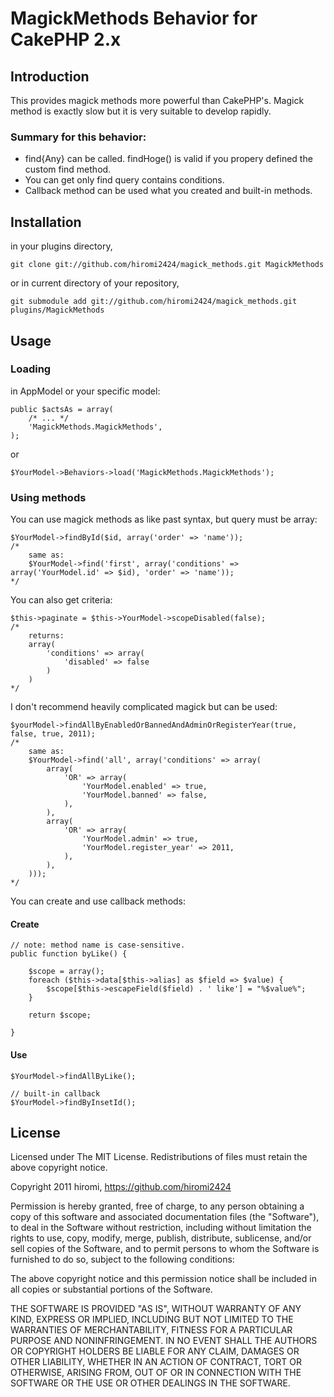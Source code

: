 # MagickMethods Behavior for CakePHP 2.x

## Introduction

This provides magick methods more powerful than CakePHP's.
Magick method is exactly slow but it is very suitable to develop rapidly.

### Summary for this behavior:

 - find{Any} can be called. findHoge() is valid if you propery defined the custom find method.
 - You can get only find query contains conditions.
 - Callback method can be used what you created and built-in methods.

## Installation

in your plugins directory,

	git clone git://github.com/hiromi2424/magick_methods.git MagickMethods

or in current directory of your repository,

	git submodule add git://github.com/hiromi2424/magick_methods.git plugins/MagickMethods


## Usage

### Loading

in AppModel or your specific model:

	public $actsAs = array(
		/* ... */
		'MagickMethods.MagickMethods',
	);

or

	$YourModel->Behaviors->load('MagickMethods.MagickMethods');

### Using methods

You can use magick methods as like past syntax, but query must be array:

	$YourModel->findById($id, array('order' => 'name'));
	/*
		same as:
		$YourModel->find('first', array('conditions' => array('YourModel.id' => $id), 'order' => 'name'));
	*/

You can also get criteria:

	$this->paginate = $this->YourModel->scopeDisabled(false);
	/*
		returns:
		array(
			'conditions' => array(
				'disabled' => false
			)
		)
	*/

I don't recommend heavily complicated magick but can be used:

	$yourModel->findAllByEnabledOrBannedAndAdminOrRegisterYear(true, false, true, 2011);
	/*
		same as:
		$YourModel->find('all', array('conditions' => array(
			array(
				'OR' => array(
					'YourModel.enabled' => true,
					'YourModel.banned' => false,
				),
			),
			array(
				'OR' => array(
					'YourModel.admin' => true,
					'YourModel.register_year' => 2011,
				),
			),
		)));
	*/

You can create and use callback methods:

#### Create

	// note: method name is case-sensitive.
	public function byLike() {

		$scope = array();
		foreach ($this->data[$this->alias] as $field => $value) {
			$scope[$this->escapeField($field) . ' like'] = "%$value%";
		}

		return $scope;

	}

#### Use

	$YourModel->findAllByLike();

	// built-in callback
	$YourModel->findByInsetId();

## License

Licensed under The MIT License.
Redistributions of files must retain the above copyright notice.


Copyright 2011 hiromi, https://github.com/hiromi2424

Permission is hereby granted, free of charge, to any person obtaining a copy
of this software and associated documentation files (the "Software"), to deal
in the Software without restriction, including without limitation the rights
to use, copy, modify, merge, publish, distribute, sublicense, and/or sell
copies of the Software, and to permit persons to whom the Software is
furnished to do so, subject to the following conditions:

The above copyright notice and this permission notice shall be included in
all copies or substantial portions of the Software.

THE SOFTWARE IS PROVIDED "AS IS", WITHOUT WARRANTY OF ANY KIND, EXPRESS OR
IMPLIED, INCLUDING BUT NOT LIMITED TO THE WARRANTIES OF MERCHANTABILITY,
FITNESS FOR A PARTICULAR PURPOSE AND NONINFRINGEMENT. IN NO EVENT SHALL THE
AUTHORS OR COPYRIGHT HOLDERS BE LIABLE FOR ANY CLAIM, DAMAGES OR OTHER
LIABILITY, WHETHER IN AN ACTION OF CONTRACT, TORT OR OTHERWISE, ARISING FROM,
OUT OF OR IN CONNECTION WITH THE SOFTWARE OR THE USE OR OTHER DEALINGS IN
THE SOFTWARE.